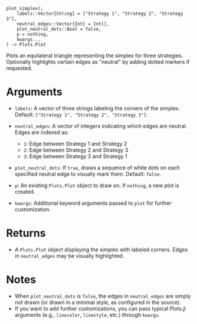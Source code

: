 ```
plot_simplex(; 
    labels::Vector{String} = ["Strategy 1", "Strategy 2", "Strategy 3"], 
    neutral_edges::Vector{Int} = Int[], 
    plot_neutral_dots::Bool = false, 
    p = nothing, 
    kwargs...
) -> Plots.Plot
```

Plots an equilateral triangle representing the simplex for three strategies. Optionally highlights certain edges as "neutral" by adding dotted markers if requested.

# Arguments

  * `labels`: A vector of three strings labeling the corners of the simplex. Default: `["Strategy 1", "Strategy 2", "Strategy 3"]`.
  * `neutral_edges`: A vector of integers indicating which edges are neutral. Edges are indexed as:

      * `1`: Edge between Strategy 1 and Strategy 2
      * `2`: Edge between Strategy 2 and Strategy 3
      * `3`: Edge between Strategy 3 and Strategy 1
  * `plot_neutral_dots`: If `true`, draws a sequence of white dots on each specified neutral edge to visually mark them. Default: `false`.
  * `p`: An existing `Plots.Plot` object to draw on. If `nothing`, a new plot is created.
  * `kwargs`: Additional keyword arguments passed to `plot` for further customization.

# Returns

  * A `Plots.Plot` object displaying the simplex with labeled corners. Edges in `neutral_edges` may be visually highlighted.

# Notes

  * When `plot_neutral_dots` is `false`, the edges in `neutral_edges` are simply not drawn (or drawn in a minimal style, as configured in the source).
  * If you want to add further customizations, you can pass typical Plots.jl arguments (e.g., `linecolor`, `linestyle`, etc.) through `kwargs`.
